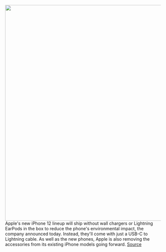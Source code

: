 <img src='https://cdn.vox-cdn.com/thumbor/9s3YZkmGAVikfbFcsdJRNGWnlVk=/0x0:1149x711/1200x800/filters:focal(484x265:666x447)/cdn.vox-cdn.com/uploads/chorus_image/image/67624670/environment_packaging__ego4ki0ykosy_large.10.jpg' width='700px' /><br/>
Apple's new iPhone 12 lineup will ship without wall chargers or Lightning EarPods in the box to reduce the phone's environmental impact, the company announced today. Instead, they'll come with just a USB-C to Lightning cable. As well as the new phones, Apple is also removing the accessories from its existing iPhone models going forward.
<a href='https://www.theverge.com/2020/10/13/21514480/apple-iphone-charging-brick-charger-earbuds-box-environmental-impact-carbon-emissions'> Source <a/>